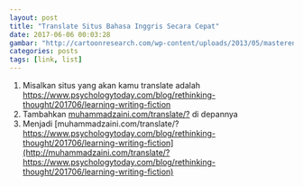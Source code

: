 ```yaml
---
layout: post
title: "Translate Situs Bahasa Inggris Secara Cepat"
date: 2017-06-06 00:03:28
gambar: "http://cartoonresearch.com/wp-content/uploads/2013/05/masterenglish.jpg"
categories: posts
tags: [link, list]
---
```


1. Misalkan situs yang akan kamu translate adalah <https://www.psychologytoday.com/blog/rethinking-thought/201706/learning-writing-fiction>
2. Tambahkan [muhammadzaini.com/translate/?](http://muhammadzaini.com/translate/?) di depannya
3. Menjadi [muhammadzaini.com/translate/?https://www.psychologytoday.com/blog/rethinking-thought/201706/learning-writing-fiction](http://muhammadzaini.com/translate/?https://www.psychologytoday.com/blog/rethinking-thought/201706/learning-writing-fiction)